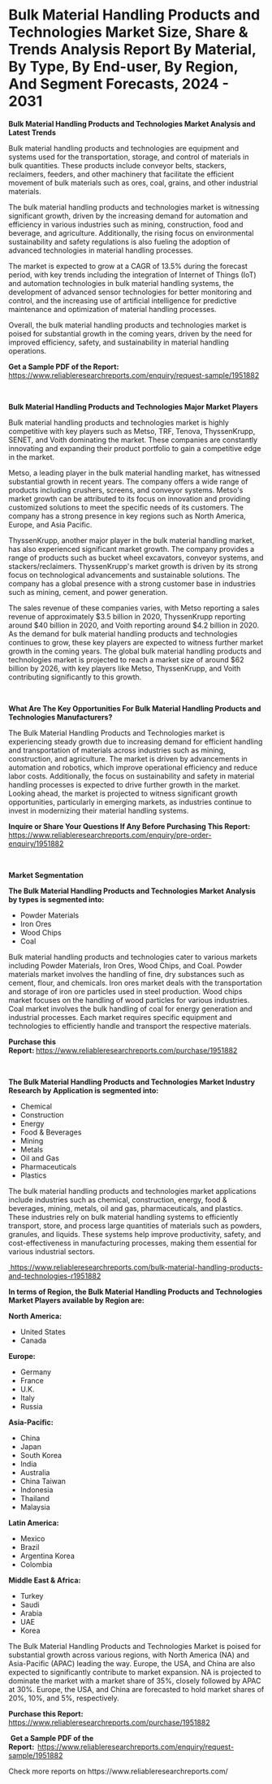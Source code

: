 <p><h1>Bulk Material Handling Products and Technologies Market Size, Share & Trends Analysis Report By Material, By Type, By End-user, By Region, And Segment Forecasts, 2024 - 2031</h1></p><p><strong>Bulk Material Handling Products and Technologies Market Analysis and Latest Trends</strong></p>
<p><p>Bulk material handling products and technologies are equipment and systems used for the transportation, storage, and control of materials in bulk quantities. These products include conveyor belts, stackers, reclaimers, feeders, and other machinery that facilitate the efficient movement of bulk materials such as ores, coal, grains, and other industrial materials.</p><p>The bulk material handling products and technologies market is witnessing significant growth, driven by the increasing demand for automation and efficiency in various industries such as mining, construction, food and beverage, and agriculture. Additionally, the rising focus on environmental sustainability and safety regulations is also fueling the adoption of advanced technologies in material handling processes.</p><p>The market is expected to grow at a CAGR of 13.5% during the forecast period, with key trends including the integration of Internet of Things (IoT) and automation technologies in bulk material handling systems, the development of advanced sensor technologies for better monitoring and control, and the increasing use of artificial intelligence for predictive maintenance and optimization of material handling processes.</p><p>Overall, the bulk material handling products and technologies market is poised for substantial growth in the coming years, driven by the need for improved efficiency, safety, and sustainability in material handling operations.</p></p>
<p><strong>Get a Sample PDF of the Report:&nbsp;</strong> <a href="https://www.reliableresearchreports.com/enquiry/request-sample/1951882">https://www.reliableresearchreports.com/enquiry/request-sample/1951882</a></p>
<p>&nbsp;</p>
<p><strong>Bulk Material Handling Products and Technologies Major Market Players</strong></p>
<p><p>Bulk material handling products and technologies market is highly competitive with key players such as Metso, TRF, Tenova, ThyssenKrupp, SENET, and Voith dominating the market. These companies are constantly innovating and expanding their product portfolio to gain a competitive edge in the market. </p><p>Metso, a leading player in the bulk material handling market, has witnessed substantial growth in recent years. The company offers a wide range of products including crushers, screens, and conveyor systems. Metso's market growth can be attributed to its focus on innovation and providing customized solutions to meet the specific needs of its customers. The company has a strong presence in key regions such as North America, Europe, and Asia Pacific.</p><p>ThyssenKrupp, another major player in the bulk material handling market, has also experienced significant market growth. The company provides a range of products such as bucket wheel excavators, conveyor systems, and stackers/reclaimers. ThyssenKrupp's market growth is driven by its strong focus on technological advancements and sustainable solutions. The company has a global presence with a strong customer base in industries such as mining, cement, and power generation.</p><p>The sales revenue of these companies varies, with Metso reporting a sales revenue of approximately $3.5 billion in 2020, ThyssenKrupp reporting around $40 billion in 2020, and Voith reporting around $4.2 billion in 2020. As the demand for bulk material handling products and technologies continues to grow, these key players are expected to witness further market growth in the coming years. The global bulk material handling products and technologies market is projected to reach a market size of around $62 billion by 2026, with key players like Metso, ThyssenKrupp, and Voith contributing significantly to this growth.</p></p>
<p>&nbsp;</p>
<p><strong>What Are The Key Opportunities For Bulk Material Handling Products and Technologies Manufacturers?</strong></p>
<p><p>The Bulk Material Handling Products and Technologies market is experiencing steady growth due to increasing demand for efficient handling and transportation of materials across industries such as mining, construction, and agriculture. The market is driven by advancements in automation and robotics, which improve operational efficiency and reduce labor costs. Additionally, the focus on sustainability and safety in material handling processes is expected to drive further growth in the market. Looking ahead, the market is projected to witness significant growth opportunities, particularly in emerging markets, as industries continue to invest in modernizing their material handling systems.</p></p>
<p><strong>Inquire or Share Your Questions If Any Before Purchasing This Report:</strong> <a href="https://www.reliableresearchreports.com/enquiry/pre-order-enquiry/1951882">https://www.reliableresearchreports.com/enquiry/pre-order-enquiry/1951882</a></p>
<p>&nbsp;</p>
<p><strong>Market Segmentation</strong></p>
<p><strong>The Bulk Material Handling Products and Technologies Market Analysis by types is segmented into:</strong></p>
<p><ul><li>Powder Materials</li><li>Iron Ores</li><li>Wood Chips</li><li>Coal</li></ul></p>
<p><p>Bulk material handling products and technologies cater to various markets including Powder Materials, Iron Ores, Wood Chips, and Coal. Powder materials market involves the handling of fine, dry substances such as cement, flour, and chemicals. Iron ores market deals with the transportation and storage of iron ore particles used in steel production. Wood chips market focuses on the handling of wood particles for various industries. Coal market involves the bulk handling of coal for energy generation and industrial processes. Each market requires specific equipment and technologies to efficiently handle and transport the respective materials.</p></p>
<p><strong>Purchase this Report:&nbsp;</strong><a href="https://www.reliableresearchreports.com/purchase/1951882">https://www.reliableresearchreports.com/purchase/1951882</a></p>
<p>&nbsp;</p>
<p><strong>The Bulk Material Handling Products and Technologies Market Industry Research by Application is segmented into:</strong></p>
<p><ul><li>Chemical</li><li>Construction</li><li>Energy</li><li>Food & Beverages</li><li>Mining</li><li>Metals</li><li>Oil and Gas</li><li>Pharmaceuticals</li><li>Plastics</li></ul></p>
<p><p>The bulk material handling products and technologies market applications include industries such as chemical, construction, energy, food & beverages, mining, metals, oil and gas, pharmaceuticals, and plastics. These industries rely on bulk material handling systems to efficiently transport, store, and process large quantities of materials such as powders, granules, and liquids. These systems help improve productivity, safety, and cost-effectiveness in manufacturing processes, making them essential for various industrial sectors.</p></p>
<p><a href="https://www.reliableresearchreports.com/bulk-material-handling-products-and-technologies-r1951882">&nbsp;https://www.reliableresearchreports.com/bulk-material-handling-products-and-technologies-r1951882</a></p>
<p><strong>In terms of Region, the Bulk Material Handling Products and Technologies Market Players available by Region are:</strong></p>
<p>
    <p> <strong> North America: </strong>
        <ul>
            <li>United States</li>
            <li>Canada</li>
        </ul>
        </p> 
    <p> <strong> Europe: </strong>
        <ul>
            <li>Germany</li>
            <li>France</li>
            <li>U.K.</li>
            <li>Italy</li>
            <li>Russia</li>
        </ul>
        </p> 
    <p> <strong> Asia-Pacific: </strong>
        <ul>
            <li>China</li>
            <li>Japan</li>
            <li>South Korea</li>
            <li>India</li>
            <li>Australia</li>
            <li>China Taiwan</li>
            <li>Indonesia</li>
            <li>Thailand</li>
            <li>Malaysia</li>
        </ul>
        </p> 
    <p> <strong> Latin America: </strong>
        <ul>
            <li>Mexico</li>
            <li>Brazil</li>
            <li>Argentina Korea</li>
            <li>Colombia</li>
        </ul>
        </p> 
    <p> <strong> Middle East & Africa: </strong>
        <ul>
            <li>Turkey</li>
            <li>Saudi</li>
            <li>Arabia</li>
            <li>UAE</li>
            <li>Korea</li>
        </ul>
    </p>
    </p>
<p><p>The Bulk Material Handling Products and Technologies Market is poised for substantial growth across various regions, with North America (NA) and Asia-Pacific (APAC) leading the way. Europe, the USA, and China are also expected to significantly contribute to market expansion. NA is projected to dominate the market with a market share of 35%, closely followed by APAC at 30%. Europe, the USA, and China are forecasted to hold market shares of 20%, 10%, and 5%, respectively.</p></p>
<p><strong>Purchase this Report: </strong><a href="https://www.reliableresearchreports.com/purchase/1951882">https://www.reliableresearchreports.com/purchase/1951882</a></p>
<p>&nbsp;<strong>Get a Sample PDF of the Report:&nbsp;&nbsp;</strong><a href="https://www.reliableresearchreports.com/enquiry/request-sample/1951882">https://www.reliableresearchreports.com/enquiry/request-sample/1951882</a></p>
<p><strong></strong></p>
<p>Check more reports on https://www.reliableresearchreports.com/</p>